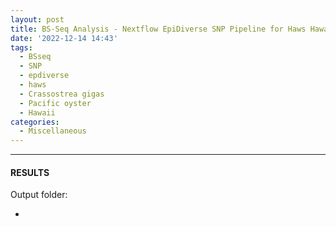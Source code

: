 ```yaml
---
layout: post
title: BS-Seq Analysis - Nextflow EpiDiverse SNP Pipeline for Haws Hawaii C.gigas BAMs from Yaamini
date: '2022-12-14 14:43'
tags: 
  - BSseq
  - SNP
  - epdiverse
  - haws
  - Crassostrea gigas
  - Pacific oyster
  - Hawaii
categories: 
  - Miscellaneous
---
```




---

#### RESULTS

Output folder:

- []()

